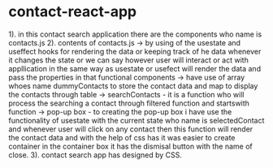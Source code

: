 # contact-react-app
1). in this contact search application there are the components who name is contacts.js
2). contents of contacts.js
-> by using of the usestate and useffect hooks for rendering the data or keeping track of he data whenever it changes the state or we can say however user will interact or act with appllication in the same way as usestate or usefect will render the data and pass the properties in that functional components
-> have use of array whoes name dummyContacts to store the contact data and map to display the contacts through table
-> searchContacts - it is a function who will process the searching a contact through filtered function and startswith function
-> pop-up box - to creating the pop-up box i have use the functionality of usestate with the current state who name is selectedContact and whenever user will click on any contact then this function will render the contact data and with the help of css has it was easier to create container in the container box it has the dismisal button with the name of close.
3). contact search app has designed by CSS.
